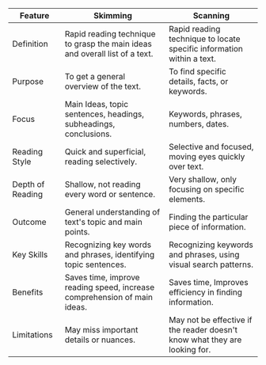 
| Feature          | Skimming                                                                    | Scanning                                                                   |
| ---------------- | --------------------------------------------------------------------------- | -------------------------------------------------------------------------- |
| Definition       | Rapid reading technique to grasp the main ideas and overall list of a text. | Rapid reading technique to locate specific information within a text.      |
| Purpose          | To get a general overview of the text.                                      | To find specific details, facts, or keywords.                              |
| Focus            | Main Ideas, topic sentences, headings, subheadings, conclusions.            | Keywords, phrases, numbers, dates.                                         |
| Reading Style    | Quick and superficial, reading selectively.                                 | Selective and focused, moving eyes quickly over text.                      |
| Depth of Reading | Shallow, not reading every word or sentence.                                | Very shallow, only focusing on specific elements.                          |
| Outcome          | General understanding of text's topic and main points.                      | Finding the particular piece of information.                               |
| Key Skills       | Recognizing key words and phrases, identifying topic sentences.             | Recognizing keywords and phrases, using visual search patterns.            |
| Benefits         | Saves time, improve reading speed, increase comprehension of main ideas.    | Saves time, Improves efficiency in finding information.                    |
| Limitations      | May miss important details or nuances.                                      | May not be effective if the reader doesn't know what they are looking for. |
